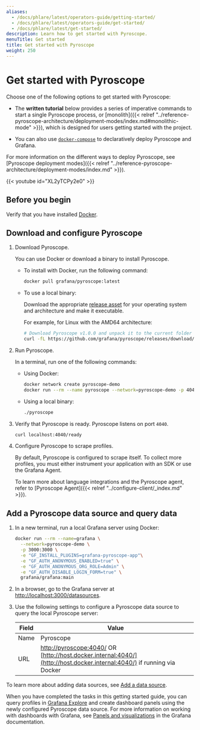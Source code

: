 ```yaml
---
aliases:
  - /docs/phlare/latest/operators-guide/getting-started/
  - /docs/phlare/latest/operators-guide/get-started/
  - /docs/phlare/latest/get-started/
description: Learn how to get started with Pyroscope.
menuTitle: Get started
title: Get started with Pyroscope
weight: 250
---
```


# Get started with Pyroscope

Choose one of the following options to get started with Pyroscope:

- The **written tutorial** below provides a series of imperative commands to start a single Pyroscope process, or [monolith]({{< relref "../reference-pyroscope-architecture/deployment-modes/index.md#monolithic-mode" >}}), which is designed for users getting started with the project.

- You can also use [`docker-compose`](https://github.com/grafana/pyroscope/tree/main/tools/docker-compose) to declaratively deploy Pyroscope and Grafana.

For more information on the different ways to deploy Pyroscope, see [Pyroscope deployment modes]({{< relref "../reference-pyroscope-architecture/deployment-modes/index.md" >}}).

{{< youtube id="XL2yTCPy2e0" >}}

## Before you begin

Verify that you have installed [Docker](https://docs.docker.com/engine/install/).

## Download and configure Pyroscope

1. Download Pyroscope.

    You can use Docker or download a binary to install Pyroscope.

    - To install with Docker, run the following command:

      ```bash
      docker pull grafana/pyroscope:latest
        ```

    - To use a local binary:

      Download the appropriate [release asset](https://github.com/grafana/pyroscope/releases/latest) for your operating system and architecture and make it executable.

      For example, for Linux with the AMD64 architecture:

        ```bash
      # Download Pyroscope v1.0.0 and unpack it to the current folder
      curl -fL https://github.com/grafana/pyroscope/releases/download/v1.0.0/pyroscope_1.0.0_linux_amd64.tar.gz | tar xvz
      ```

1. Run Pyroscope.

    In a terminal, run one of the following commands:

      - Using Docker:

        ```bash
        docker network create pyroscope-demo
        docker run --rm --name pyroscope --network=pyroscope-demo -p 4040:4040 grafana/pyroscope:latest
        ```

      - Using a local binary:

        ```bash
        ./pyroscope
        ```

1. Verify that Pyroscope is ready. Pyroscope listens on port `4040`.

      ```bash
      curl localhost:4040/ready
      ```

1. Configure Pyroscope to scrape profiles.

    By default, Pyroscope is configured to scrape itself.
    To collect more profiles, you must either instrument your application with an SDK or use the Grafana Agent.

    To learn more about language integrations and the Pyroscope agent, refer to [Pyroscope Agent]({{< relref "../configure-client/_index.md" >}}).

## Add a Pyroscope data source and query data

1. In a new terminal, run a local Grafana server using Docker:

    ```bash
    docker run --rm --name=grafana \
      --network=pyroscope-demo \
      -p 3000:3000 \
      -e "GF_INSTALL_PLUGINS=grafana-pyroscope-app"\
      -e "GF_AUTH_ANONYMOUS_ENABLED=true" \
      -e "GF_AUTH_ANONYMOUS_ORG_ROLE=Admin" \
      -e "GF_AUTH_DISABLE_LOGIN_FORM=true" \
      grafana/grafana:main
    ```

1. In a browser, go to the Grafana server at [http://localhost:3000/datasources](http://localhost:3000/datasources).

1. Use the following settings to configure a Pyroscope data source to query the local Pyroscope server:

   | Field | Value                                                                |
   | ----- | -------------------------------------------------------------------- |
   | Name  | Pyroscope                                                            |
   | URL   | [http://pyroscope:4040/](http://pyroscope:4040/) OR [http://host.docker.internal:4040/](http://host.docker.internal:4040/) if running via Docker                   |

  To learn more about adding data sources, see [Add a data source](/docs/grafana/latest/datasources/add-a-data-source/).

When you have completed the tasks in this getting started guide, you can query profiles in [Grafana Explore](/docs/grafana/latest/explore/)
and create dashboard panels using the newly configured Pyroscope data source. For more information on working with dashboards with Grafana, see [Panels and visualizations](/docs/grafana/latest/panels-visualizations/) in the Grafana documentation.
